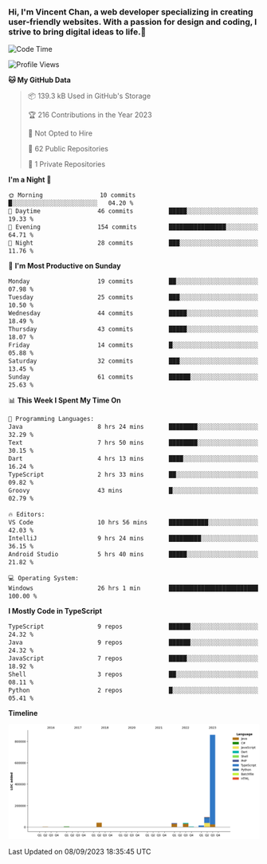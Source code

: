 ### Hi, I'm Vincent Chan, a web developer specializing in creating user-friendly websites. With a passion for design and coding, I strive to bring digital ideas to life.👋

<!--
**hkvincent/hkvincent** is a ✨ _special_ ✨ repository because its `README.md` (this file) appears on your GitHub profile.

Here are some ideas to get you started:

- 🔭 I’m currently working on ...
- 🌱 I’m currently learning ...
- 👯 I’m looking to collaborate on ...
- 🤔 I’m looking for help with ...
- 💬 Ask me about ...
- 📫 How to reach me: ...
- 😄 Pronouns: ...
- ⚡ Fun fact: ...
-->
<!--START_SECTION:waka-->
![Code Time](http://img.shields.io/badge/Code%20Time-367%20hrs%2032%20mins-blue)

![Profile Views](http://img.shields.io/badge/Profile%20Views-0-blue)

**🐱 My GitHub Data** 

> 📦 139.3 kB Used in GitHub's Storage 
 > 
> 🏆 216 Contributions in the Year 2023
 > 
> 🚫 Not Opted to Hire
 > 
> 📜 62 Public Repositories 
 > 
> 🔑 1 Private Repositories 
 > 
**I'm a Night 🦉** 

```text
🌞 Morning                10 commits          █░░░░░░░░░░░░░░░░░░░░░░░░   04.20 % 
🌆 Daytime                46 commits          █████░░░░░░░░░░░░░░░░░░░░   19.33 % 
🌃 Evening                154 commits         ████████████████░░░░░░░░░   64.71 % 
🌙 Night                  28 commits          ███░░░░░░░░░░░░░░░░░░░░░░   11.76 % 
```
📅 **I'm Most Productive on Sunday** 

```text
Monday                   19 commits          ██░░░░░░░░░░░░░░░░░░░░░░░   07.98 % 
Tuesday                  25 commits          ███░░░░░░░░░░░░░░░░░░░░░░   10.50 % 
Wednesday                44 commits          █████░░░░░░░░░░░░░░░░░░░░   18.49 % 
Thursday                 43 commits          █████░░░░░░░░░░░░░░░░░░░░   18.07 % 
Friday                   14 commits          █░░░░░░░░░░░░░░░░░░░░░░░░   05.88 % 
Saturday                 32 commits          ███░░░░░░░░░░░░░░░░░░░░░░   13.45 % 
Sunday                   61 commits          ██████░░░░░░░░░░░░░░░░░░░   25.63 % 
```


📊 **This Week I Spent My Time On** 

```text
💬 Programming Languages: 
Java                     8 hrs 24 mins       ████████░░░░░░░░░░░░░░░░░   32.29 % 
Text                     7 hrs 50 mins       ████████░░░░░░░░░░░░░░░░░   30.15 % 
Dart                     4 hrs 13 mins       ████░░░░░░░░░░░░░░░░░░░░░   16.24 % 
TypeScript               2 hrs 33 mins       ██░░░░░░░░░░░░░░░░░░░░░░░   09.82 % 
Groovy                   43 mins             █░░░░░░░░░░░░░░░░░░░░░░░░   02.79 % 

🔥 Editors: 
VS Code                  10 hrs 56 mins      ███████████░░░░░░░░░░░░░░   42.03 % 
IntelliJ                 9 hrs 24 mins       █████████░░░░░░░░░░░░░░░░   36.15 % 
Android Studio           5 hrs 40 mins       █████░░░░░░░░░░░░░░░░░░░░   21.82 % 

💻 Operating System: 
Windows                  26 hrs 1 min        █████████████████████████   100.00 % 
```

**I Mostly Code in TypeScript** 

```text
TypeScript               9 repos             ██████░░░░░░░░░░░░░░░░░░░   24.32 % 
Java                     9 repos             ██████░░░░░░░░░░░░░░░░░░░   24.32 % 
JavaScript               7 repos             █████░░░░░░░░░░░░░░░░░░░░   18.92 % 
Shell                    3 repos             ██░░░░░░░░░░░░░░░░░░░░░░░   08.11 % 
Python                   2 repos             █░░░░░░░░░░░░░░░░░░░░░░░░   05.41 % 
```



**Timeline**

![Lines of Code chart](https://raw.githubusercontent.com/hkvincent/hkvincent/main/assets/bar_graph.png)


 Last Updated on 08/09/2023 18:35:45 UTC
<!--END_SECTION:waka-->
